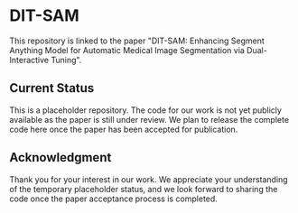 # DIT-SAM
This repository is linked to the paper "DIT-SAM: Enhancing Segment Anything Model for Automatic Medical Image Segmentation via Dual-Interactive Tuning".


## Current Status
This is a placeholder repository. The code for our work is not yet publicly available as the paper is still under review. We plan to release the complete code here once the paper has been accepted for publication.
## Acknowledgment 
Thank you for your interest in our work. We appreciate your understanding of the temporary placeholder status, and we look forward to sharing the code once the paper acceptance process is completed.
